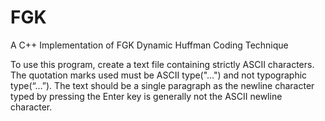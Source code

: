 # FGK
A C++ Implementation of FGK Dynamic Huffman Coding Technique

To use this program, create a text file containing strictly ASCII characters. 
The quotation marks used must be ASCII type("…") and not typographic type(“…”). 
The text should be a single paragraph as the newline character typed by pressing the Enter key is generally not the ASCII newline character.
